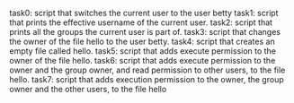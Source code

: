task0: script that switches the current user to the user betty
task1: script that prints the effective username of the current user.
task2: script that prints all the groups the current user is part of.
task3: script that changes the owner of the file hello to the user betty.
task4: script that creates an empty file called hello.
task5: script that adds execute permission to the owner of the file hello.
task6: script that adds execute permission to the owner and the group owner, and read permission to other users, to the file hello.
task7: script that adds execution permission to the owner, the group owner and the other users, to the file hello
